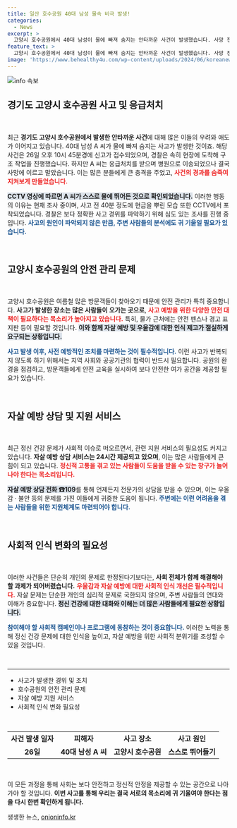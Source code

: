 ```yaml
---
title: 일산 호수공원 40대 남성 물속 비극 발생!
categories:
  - News
excerpt: >
  고양시 호수공원에서 40대 남성이 물에 빠져 숨지는 안타까운 사건이 발생했습니다. 사망 전, 그는 현금 80만원을 도로에 뿌렸는데, 그 배경은 무엇일까요? 경찰이 사고 경위를 조사하는 가운데, 그가 겪었던 고민에 대한 이야기도 주목받고 있습니다.
feature_text: >
  고양시 호수공원에서 40대 남성이 물에 빠져 숨지는 안타까운 사건이 발생했습니다. 사망 전, 그는 현금 80만원을 도로에 뿌렸는데, 그 배경은 무엇일까요? 경찰이 사고 경위를 조사하는 가운데, 그가 겪었던 고민에 대한 이야기도 주목받고 있습니다.
image: 'https://www.behealthy4u.com/wp-content/uploads/2024/06/koreanews.jpg'
---
```


<p><img src="https://www.behealthy4u.com/wp-content/uploads/2024/06/koreanews.jpg" alt="info 속보" /></p>

<h2 data-ke-size="size26">경기도 고양시 호수공원 사고 및 응급처치</h2>

<p data-ke-size="size16">&nbsp;</p>

<p>최근 <b>경기도 고양시 호수공원에서 발생한 안타까운 사건</b>에 대해 많은 이들의 우려와 애도가 이어지고 있습니다. 40대 남성 A 씨가 물에 빠져 숨지는 사고가 발생한 것이죠. 해당 사건은 26일 오후 10시 45분경에 신고가 접수되었으며, 경찰은 속히 현장에 도착해 구조 작업을 진행했습니다. 하지만 A 씨는 응급처치를 받으며 병원으로 이송되었으나 결국 사망에 이르고 말았습니다. 이는 많은 분들에게 큰 충격을 주었고, <b><span style="color: #ee2323;">사건의 경과를 숨죽여 지켜보게 만들었습니다.</span></b> </p>

<p><b><span style="background-color: #21538527;">CCTV 영상에 따르면 A 씨가 스스로 물에 뛰어든 것으로 확인되었습니다.</span></b> 이러한 행동의 이유는 현재 조사 중이며, 사고 전 40분 정도에 현금을 뿌린 모습 또한 CCTV에서 포착되었습니다. 경찰은 보다 정확한 사고 경위를 파악하기 위해 심도 있는 조사를 진행 중입니다. <b><span style="color: #1a5490;">사고의 원인이 파악되지 않은 만큼, 주변 사람들의 분석에도 귀 기울일 필요가 있습니다.</span></b></p>

<p data-ke-size="size16">&nbsp;</p>

<h2 data-ke-size="size26">고양시 호수공원의 안전 관리 문제</h2>

<p data-ke-size="size16">&nbsp;</p>

<p>고양시 호수공원은 여름철 많은 방문객들이 찾아오기 때문에 안전 관리가 특히 중요합니다. <b>사고가 발생한 장소는 많은 사람들이 오가는 곳으로</b>, <b><span style="color: #ee2323;">사고 예방을 위한 다양한 안전 대책이 필요하다는 목소리가 높아지고 있습니다.</span></b> 특히, 물가 근처에는 안전 펜스나 경고 표지판 등이 필요할 것입니다. <b><span style="background-color: #21538527;">이와 함께 자살 예방 및 우울감에 대한 인식 제고가 절실하게 요구되는 상황입니다.</span></b></p>

<p><b><span style="color: #1a5490;">사고 발생 이후, 사전 예방적인 조치를 마련하는 것이 필수적입니다.</span></b> 이런 사고가 반복되지 않도록 하기 위해서는 지역 사회와 공공기관의 협력이 반드시 필요합니다. 공원의 환경을 점검하고, 방문객들에게 안전 교육을 실시하여 보다 안전한 여가 공간을 제공할 필요가 있습니다.</p>

<p data-ke-size="size16">&nbsp;</p>

<h2 data-ke-size="size26">자살 예방 상담 및 지원 서비스</h2>

<p data-ke-size="size16">&nbsp;</p>

<p>최근 정신 건강 문제가 사회적 이슈로 떠오르면서, 관련 지원 서비스의 필요성도 커지고 있습니다. <b>자살 예방 상담 서비스는 24시간 제공되고 있으며</b>, 이는 많은 사람들에게 큰 힘이 되고 있습니다. <b><span style="color: #ee2323;">정신적 고통을 겪고 있는 사람들이 도움을 받을 수 있는 창구가 늘어나야 한다는 목소리입니다.</span></b></p>

<p><b><span style="background-color: #21538527;">자살 예방 상담 전화 ☎109</span></b>를 통해 언제든지 전문가의 상담을 받을 수 있으며, 이는 우울감 · 불안 등의 문제를 가진 이들에게 귀중한 도움이 됩니다. <b><span style="color: #1a5490;">주변에는 이런 어려움을 겪는 사람들을 위한 지원체계도 마련되어야 합니다.</span></b> </p>

<p data-ke-size="size16">&nbsp;</p>

<h2 data-ke-size="size26">사회적 인식 변화의 필요성</h2>

<p data-ke-size="size16">&nbsp;</p>

<p>이러한 사건들은 단순히 개인의 문제로 한정된다기보다는, <b>사회 전체가 함께 해결해야 할 과제가 되어버렸습니다.</b> <b><span style="color: #ee2323;">우울감과 자살 예방에 대한 사회적 인식 개선은 필수적입니다.</span></b> 자살 문제는 단순한 개인의 심리적 문제로 국한되지 않으며, 주변 사람들의 연대와 이해가 중요합니다. <b><span style="background-color: #21538527;">정신 건강에 대한 대화와 이해는 더 많은 사람들에게 필요한 상황입니다.</span></b></p>

<p><b><span style="color: #1a5490;">참여해야 할 사회적 캠페인이나 프로그램에 동참하는 것이 중요합니다.</span></b> 이러한 노력을 통해 정신 건강 문제에 대한 인식을 높이고, 자살 예방을 위한 사회적 분위기를 조성할 수 있을 것입니다. </p>

<p data-ke-size="size16">&nbsp;</p>

<hr>

<ul>
<li>사고가 발생한 경위 및 조치</li>
<li>호수공원의 안전 관리 문제</li>
<li>자살 예방 지원 서비스</li>
<li>사회적 인식 변화 필요성</li>
</ul>

<p data-ke-size="size16">&nbsp;</p> 

<table style="width: 100%; border-collapse: collapse;">
<tr>
<td style="text-align: center; height: 17px;"><b>사건 발생 일자</b></td>
<td style="text-align: center; height: 17px;"><b>피해자</b></td>
<td style="text-align: center; height: 17px;"><b>사고 장소</b></td>
<td style="text-align: center; height: 17px;"><b>사고 원인</b></td>
</tr>
<tr>
<td style="text-align: center; height: 17px;"><b>26일</b></td>
<td style="text-align: center; height: 17px;"><b>40대 남성 A 씨</b></td>
<td style="text-align: center; height: 17px;"><b>고양시 호수공원</b></td>
<td style="text-align: center; height: 17px;"><b>스스로 뛰어들기</b></td>
</tr>
</table>

<p data-ke-size="size16">&nbsp;</p> 

<p>이 모든 과정을 통해 사회는 보다 안전하고 정신적 안정을 제공할 수 있는 공간으로 나아가야 할 것입니다. <b>이번 사고를 통해 우리는 결국 서로의 목소리에 귀 기울여야 한다는 점을 다시 한번 확인하게 됩니다.</b> </p>
생생한 뉴스, <a href="https://onioninfo.kr" rel="dofollow">onioninfo.kr</a>


